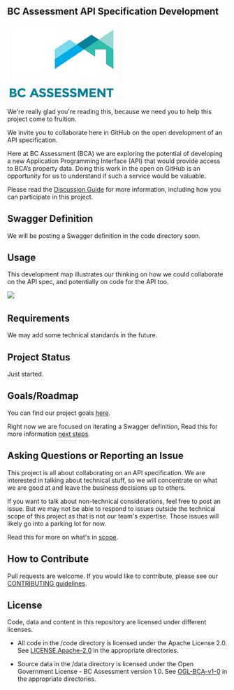 
## BC Assessment API Specification Development

<img src="https://raw.githubusercontent.com/BCDevExchange/BCDevExchange-Programs/master/Programs/Logos/BCA%20primary%20logo.jpg" height="173" width="250"></a> 


We're really glad you're reading this, because we need you to help this project come to fruition.

We invite you to collaborate here in GitHub on the open development of an API specification.
  
Here at BC Assessment (BCA) we are exploring the potential of developing a new Application Programming Interface (API) that would provide access to BCA’s property data. Doing this work in the open on GitHub is an opportunity for us to understand if such a service would be valuable.

Please read the [Discussion Guide](https://github.com/BCDevExchange/bc-property-api-specification/tree/master/BCA%20API%20Discussion%20Guide) for more information, including how you can participate in this project.  

## Swagger Definition
We will be posting a Swagger definition in the code directory soon.

## Usage
This development map illustrates our thinking on how we could collaborate on the API spec, and potentially on code for the API too.

![](https://github.com/BCDevExchange/bc-property-api-specification/blob/master/BCA%20API%20Discussion%20Guide/BCA-Development-Map.png)

## Requirements
We may add some technical standards in the future.

## Project Status
Just started.

## Goals/Roadmap
You can find our project goals [here](https://github.com/BCDevExchange/bc-property-api-specification/blob/master/BCA%20API%20Discussion%20Guide/What-does-BCA-want-to-learn.md).

Right now we are focused on iterating a Swagger definition, Read this for more information [next steps](https://github.com/BCDevExchange/bc-property-api-specification/blob/master/BCA%20API%20Discussion%20Guide/Next-Steps.md).
## Asking Questions or Reporting an Issue
This project is all about collaborating on an API specification. We are interested in talking about technical stuff, so we will concentrate on what we are good at and leave the business decisions up to others. 

If you want to talk about non-technical considerations, feel free to post an issue. But we may not be able to respond to issues outside the technical scope of this project as that is not our team's expertise. Those issues will likely go into a parking lot for now.

Read this for more on what's in [scope](https://github.com/BCDevExchange/bc-property-api-specification/blob/master/BCA%20API%20Discussion%20Guide/Scope-and-Constraints.md).

## How to Contribute
Pull requests are welcome. If you would like to contribute, please see our [CONTRIBUTING guidelines](https://github.com/bcdevexchange/bc-property-api-specification/blob/master/CONTRIBUTING.md).

## License
Code, data and content in this repository are licensed under different licenses.



- All code in the /code directory is licensed under the Apache License 2.0. See [LICENSE.Apache-2.0](https://github.com/BCDevExchange/bc-property-api-specification/blob/master/Specs/LICENSE.Apache-2.0) in the appropriate directories.

- Source data in the /data directory is licensed under the Open Government License - BC Assessment version 1.0. See [OGL-BCA-v1-0](https://github.com/BCDevExchange/bc-property-api-specification/blob/master/Data/OGL-BCA-v1-0.pdf) in the appropriate directories.
